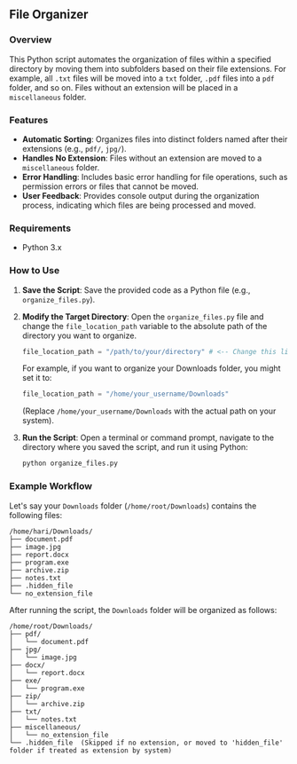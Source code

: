 ## File Organizer

### Overview

This Python script automates the organization of files within a specified directory by moving them into subfolders based on their file extensions. For example, all `.txt` files will be moved into a `txt` folder, `.pdf` files into a `pdf` folder, and so on. Files without an extension will be placed in a `miscellaneous` folder.

### Features

  * **Automatic Sorting**: Organizes files into distinct folders named after their extensions (e.g., `pdf/`, `jpg/`).
  * **Handles No Extension**: Files without an extension are moved to a `miscellaneous` folder.
  * **Error Handling**: Includes basic error handling for file operations, such as permission errors or files that cannot be moved.
  * **User Feedback**: Provides console output during the organization process, indicating which files are being processed and moved.

### Requirements

  * Python 3.x

### How to Use

1.  **Save the Script**: Save the provided code as a Python file (e.g., `organize_files.py`).

2.  **Modify the Target Directory**:
    Open the `organize_files.py` file and change the `file_location_path` variable to the absolute path of the directory you want to organize.

    ```python
    file_location_path = "/path/to/your/directory" # <-- Change this line
    ```

    For example, if you want to organize your Downloads folder, you might set it to:

    ```python
    file_location_path = "/home/your_username/Downloads"
    ```

    (Replace `/home/your_username/Downloads` with the actual path on your system).

3.  **Run the Script**:
    Open a terminal or command prompt, navigate to the directory where you saved the script, and run it using Python:

    ```bash
    python organize_files.py
    ```

### Example Workflow

Let's say your `Downloads` folder (`/home/root/Downloads`) contains the following files:

```
/home/hari/Downloads/
├── document.pdf
├── image.jpg
├── report.docx
├── program.exe
├── archive.zip
├── notes.txt
├── .hidden_file
└── no_extension_file
```

After running the script, the `Downloads` folder will be organized as follows:

```
/home/root/Downloads/
├── pdf/
│   └── document.pdf
├── jpg/
│   └── image.jpg
├── docx/
│   └── report.docx
├── exe/
│   └── program.exe
├── zip/
│   └── archive.zip
├── txt/
│   └── notes.txt
├── miscellaneous/
│   └── no_extension_file
└── .hidden_file  (Skipped if no extension, or moved to 'hidden_file' folder if treated as extension by system)
```
